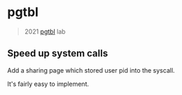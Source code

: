 # pgtbl

> 2021 [pgtbl](https://pdos.csail.mit.edu/6.S081/2021/labs/pgtbl.html) lab

## Speed up system calls

Add a sharing page which stored user pid into the syscall.

It's fairly easy to implement.
